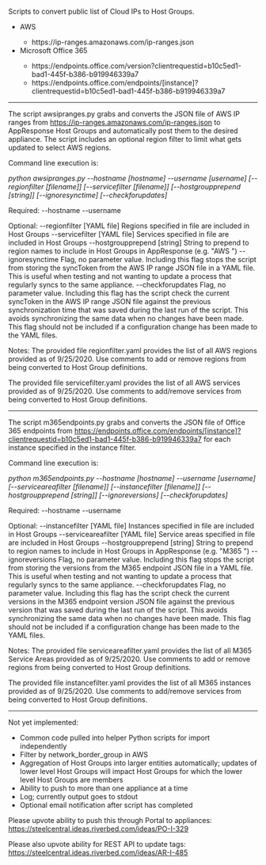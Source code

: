 Scripts to convert public list of Cloud IPs to Host Groups.
<ul><li>AWS</li> 
	<ul><li>https://ip-ranges.amazonaws.com/ip-ranges.json</li></ul>
<li>Microsoft Office 365</li>
	<ul><li>https://endpoints.office.com/version?clientrequestid=b10c5ed1-bad1-445f-b386-b919946339a7</li>
	<li>https://endpoints.office.com/endpoints/[instance]?clientrequestid=b10c5ed1-bad1-445f-b386-b919946339a7</li></ul>
</ul>

<hr>

The script awsipranges.py grabs and converts the JSON file of AWS IP ranges from https://ip-ranges.amazonaws.com/ip-ranges.json to AppResponse Host Groups and automatically post them to the desired appliance. The script includes an optional region filter to limit what gets updated to select AWS regions.

Command line execution is:

<i>python awsipranges.py --hostname [hostname] --username [username] [--regionfilter [filename]] [--servicefilter [filename]] [--hostgroupprepend [string]] [--ignoresynctime] [--checkforupdates]</i>

Required:
--hostname
--username

Optional:
--regionfilter [YAML file]
	Regions specified in file are included in Host Groups
--servicefilter [YAML file]
	Services specified in file are included in Host Groups
--hostgroupprepend [string]
	String to prepend to region names to include in Host Groups in AppResponse (e.g. "AWS ")
--ignoresynctime
	Flag, no parameter value. Including this flag stops the script from storing the syncToken from the AWS IP range JSON file in a YAML file. This is useful when testing and not wanting to update a process that regularly syncs to the same appliance.
--checkforupdates
	Flag, no parameter value. Including this flag has the script check the current syncToken in the AWS IP range JSON file against the previous synchronization time that was saved during the last run of the script. This avoids synchronizing the same data when no changes have been made. This flag should not be included if a configuration change has been made to the YAML files.

Notes:
The provided file regionfilter.yaml provides the list of all AWS regions provided as of 9/25/2020. Use comments to add or remove regions from being converted to Host Group definitions.

The provided file servicefilter.yaml provides the list of all AWS services provided as of 9/25/2020. Use comments to add/remove services from being converted to Host Group definitions.

<hr>

The script m365endpoints.py grabs and converts the JSON file of Office 365 endpoints from https://endpoints.office.com/endpoints/[instance]?clientrequestid=b10c5ed1-bad1-445f-b386-b919946339a7 for each instance specified in the instance filter.

Command line execution is:

<i>python m365endpoints.py --hostname [hostname] --username [username] [--serviceareafilter [filename]] [--instancefilter [filename]] [--hostgroupprepend [string]] [--ignoreversions] [--checkforupdates]</i>

Required:
--hostname
--username

Optional:
--instancefilter [YAML file]
        Instances specified in file are included in Host Groups
--serviceareafilter [YAML file]
        Service areas specified in file are included in Host Groups
--hostgroupprepend [string]
        String to prepend to region names to include in Host Groups in AppResponse (e.g. "M365 ")
--ignoreversions
        Flag, no parameter value. Including this flag stops the script from storing the versions from the M365 endpoint JSON file in a YAML file. This is useful when testing and not wanting to update a process that regularly syncs to the same appliance.
--checkforupdates
        Flag, no parameter value. Including this flag has the script check the current versions in the M365 endpoint version JSON file against the previous version that was saved during the last run of the script. This avoids synchronizing the same data when no changes have been made. This flag should not be included if a configuration change has been made to the YAML files.

Notes:
The provided file serviceareafilter.yaml provides the list of all M365 Service Areas provided as of 9/25/2020. Use comments to add or remove regions from being converted to Host Group definitions.

The provided file instancefilter.yaml provides the list of all M365 instances provided as of 9/25/2020. Use comments to add/remove services from being converted to Host Group definitions.

<hr>

Not yet implemented:
* Common code pulled into helper Python scripts for import independently
* Filter by network_border_group in AWS
* Aggregation of Host Groups into larger entities automatically; updates of lower level Host Groups will impact Host Groups for which the lower level Host Groups are members
* Ability to push to more than one appliance at a time
* Log; currently output goes to stdout
* Optional email notification after script has completed

Please upvote ability to push this through Portal to appliances:
https://steelcentral.ideas.riverbed.com/ideas/PO-I-329

Please also upvote ability for REST API to update tags:
https://steelcentral.ideas.riverbed.com/ideas/AR-I-485
